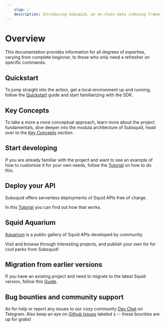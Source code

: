 ```yaml
---
    slug: /
    description: Introducing Subsquid, an on-chain data indexing framework and a platform for serverless Web3 APIs.
---
```


# Overview

This documentation provides information for all degrees of expertise, varying from complete beginner, to those who only need a refresher on specific commands.

## Quickstart

To jump straight into the action, get a local environment up and running, follow the [Quickstart](/quickstart) guide and start familiarizing with the SDK.

## Key Concepts

To take a more a more conceptual approach, learn more about the project fundamentals, dive deeper into the modula architecture of Subsquid, head over to the [Key Concepts](/develop-a-squid/architecture) section.

## Start developing

If you are already familiar with the project and want to see an example of how to customize it for your own needs, follow the [Tutorial](/tutorials/create-a-simple-squid) on how to do this.

## Deploy your API

Subsquid offers serverless deployments of Squid APIs free of charge.

In this [Tutorial](/tutorials/deploy-your-squid) you can find out how that works.

## Squid Aquarium

[Aquarium](https://app.subsquid.io/aquarium) is a public gallery of Squid APIs developed by community.

Visit and browse through interesting projects, and publish your own for for cool perks from Subsquid!

## Migration from earlier versions

If you have an existing project and need to migrate to the latest Squid version, follow this [Guide](/recipes/migrate-to-fire-squid).

## Bug bounties and community support

As for help or report any issues to our cozy community [Dev Chat](https://t.me/HydraDevs) on Telegram. Also keep an eye on [Github Issues](https://github.com/subsquid/squid/issues) labeled `$` -- these bounties are up for grabs!
